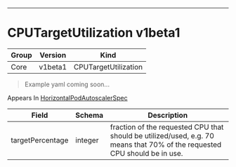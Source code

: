

-----------
# CPUTargetUtilization v1beta1

Group        | Version     | Kind
------------ | ---------- | -----------
Core | v1beta1 | CPUTargetUtilization







> Example yaml coming soon...




<aside class="notice">
Appears In <a href="#horizontalpodautoscalerspec-v1beta1">HorizontalPodAutoscalerSpec</a> </aside>

Field        | Schema     | Description
------------ | ---------- | -----------
targetPercentage | integer | fraction of the requested CPU that should be utilized/used, e.g. 70 means that 70% of the requested CPU should be in use.







